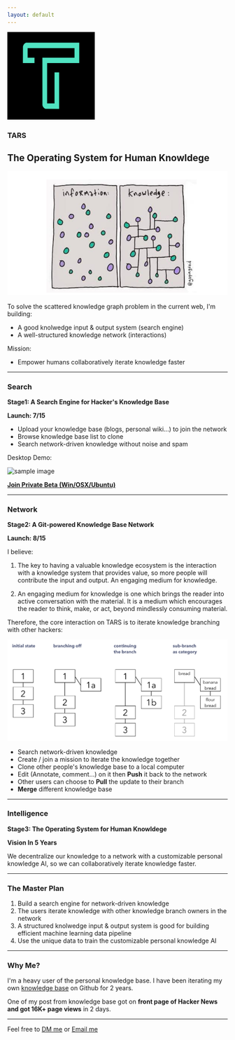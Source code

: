 ```yaml
---
layout: default
---
```


<img src="images/icon.png" alt="sample image" width="200" height="200">


### TARS

## The Operating System for Human Knowldege

<img src="images/infovknowledge.png" alt="sample image">

To solve the scattered knowledge graph problem in the current web, I'm building:

<ul class="fa-ul">
  <li><i class="fa-li fa fa-spinner fa-spin"></i>A good knolwedge input & output system (search engine)</li>
  <li><i class="fa-li fa fa-spinner fa-spin"></i>A well-structured knowledge network (interactions)</li>
</ul>

Mission: 


<ul class="fa-ul">
  <li><i class="fa-li fa fa-spinner fa-spin"></i>Empower humans collaboratively iterate knowledge faster</li>
</ul>

---

### Search

**Stage1: A Search Engine for Hacker's Knowledge Base**

**Launch: 7/15**


- Upload your knowledge base (blogs, personal wiki...) to join the network
- Browse knowledge base list to clone
- Search network-driven knowledge without noise and spam


Desktop Demo:


<img src="images/search.gif" alt="sample image" width="600" height="350">

**[Join Private Beta (Win/OSX/Ubuntu)](http://app.tarsmachine.com/)**


---

### Network

**Stage2: A Git-powered Knowledge Base Network**

**Launch: 8/15**


I believe:

1. The key to having a valuable knowledge ecosystem is the interaction with a knowledge system that provides value, so more people will contribute the input and output. An engaging medium for knowledge.

2. An engaging medium for knowledge is one which brings the reader into active conversation with the material. It is a medium which encourages the reader to think, make, or act, beyond mindlessly consuming material.

Therefore, the core interaction on TARS is to iterate knowledge branching with other hackers:

<img src="images/folgezettel.png" alt="sample image">

- Search network-driven knowledge
- Create / join a mission to iterate the knowledge together
- Clone other people's knowledge base to a local computer
- Edit (Annotate, comment...) on it then **Push** it back to the network
- Other users can choose to **Pull** the update to their branch
- **Merge** different knowledge base


---

### Intelligence

**Stage3: The Operating System for Human Knowldege**

**Vision In 5 Years**

We decentralize our knowledge to a network with a customizable personal knowledge AI, so we can collaboratively iterate knowledge faster.


---

### The Master Plan

1. Build a search engine for network-driven knowledge
2. The users iterate knowledge with other knowledge branch owners in the network
3. A structured knolwedge input & output system is good for building efficient machine learning data pipeline
3. Use the unique data to train the customizable personal knowledge AI

---

### Why Me?

I'm a heavy user of the personal knowledge base. I have been iterating my own [knowledge base](https://github.com/allenleein/knowledge-base) on Github for 2 years.

One of my post from knowledge base got on **front page of Hacker News and got 16K+ page views** in 2 days.

---

Feel free to [DM me](https://twitter.com/allenleein) or [Email me](mailto:allenleein@gmail.com)












